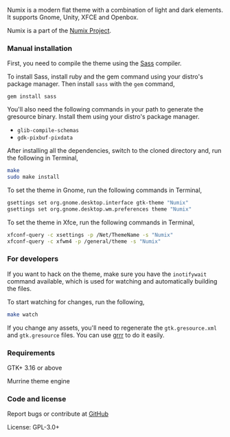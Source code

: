 Numix is a modern flat theme with a combination of light and dark elements. It supports Gnome, Unity, XFCE and Openbox.

Numix is a part of the [Numix Project](http://numixproject.org).

### Manual installation

First, you need to compile the theme using the [Sass](http://sass-lang.com/) compiler.

To install Sass, install ruby and the gem command using your distro's package manager. Then install `sass` with the `gem` command,

`gem install sass`

You'll also need the following commands in your path to generate the gresource binary. Install them using your distro's package manager.

* `glib-compile-schemas`
* `gdk-pixbuf-pixdata`

After installing all the dependencies, switch to the cloned directory and, run the following in Terminal,

```sh
make
sudo make install
```

To set the theme in Gnome, run the following commands in Terminal,

```sh
gsettings set org.gnome.desktop.interface gtk-theme "Numix"
gsettings set org.gnome.desktop.wm.preferences theme "Numix"
```

To set the theme in Xfce, run the following commands in Terminal,

```sh
xfconf-query -c xsettings -p /Net/ThemeName -s "Numix"
xfconf-query -c xfwm4 -p /general/theme -s "Numix"
```

### For developers

If you want to hack on the theme, make sure you have the `inotifywait` command available, which is used for watching and automatically building the files.

To start watching for changes, run the following,

```sh
make watch
```

If you change any assets, you'll need to regenerate the `gtk.gresource.xml` and `gtk.gresource` files. You can use [grrr](https://github.com/satya164/grrr) to do it easily.

### Requirements

GTK+ 3.16 or above

Murrine theme engine

### Code and license

Report bugs or contribute at [GitHub](https://github.com/numixproject/numix-gtk-theme)

License: GPL-3.0+
